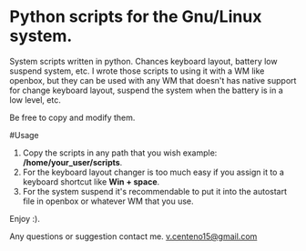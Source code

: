 # Python scripts for the Gnu/Linux system.
System scripts written in python. Chances keyboard layout, battery low suspend system, etc.
I wrote those scripts to using it with a WM like openbox, but they can be used with any WM that doesn't has native support for change keyboard layout, suspend the system when the battery is in a low level, etc.

Be free to copy and modify them.

#Usage

1. Copy the scripts in any path that you wish example: **/home/your_user/scripts**.
2. For the keyboard layout changer is too much easy if you assign it to a keyboard shortcut like **Win + space**.
3. For the system suspend it's recommendable to put it into the autostart file in openbox or whatever WM that you use.

Enjoy :). 

Any questions or suggestion contact me. v.centeno15@gmail.com
